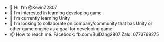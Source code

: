 - 👋 Hi, I’m @KevinZ2807
- 👀 I’m interested in learning developing game
- 🌱 I’m currently learning Unity
- 💞️ I’m looking to collaborate on company/community that has Unity or other game engine as a goal for developing game
- 📫 How to reach me:
  Facebook: fb.com/BuiDang2807
  Zalo: 0773769275

<!---
KevinZ2807/KevinZ2807 is a ✨ special ✨ repository because its `README.md` (this file) appears on your GitHub profile.
You can click the Preview link to take a look at your changes.
--->
